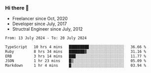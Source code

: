 ### Hi there 👋

- Freelancer since Oct, 2020
- Developer since July, 2017
- Structral Engineer since July, 2012

<!--START_SECTION:waka-->

```txt
From: 13 July 2024 - To: 20 July 2024

TypeScript   10 hrs 4 mins   █████████░░░░░░░░░░░░░░░░   36.66 %
Ruby         8 hrs 34 mins   ███████▓░░░░░░░░░░░░░░░░░   31.16 %
ERB          3 hrs 14 mins   ███░░░░░░░░░░░░░░░░░░░░░░   11.77 %
JSON         1 hr 23 mins    █▒░░░░░░░░░░░░░░░░░░░░░░░   05.09 %
Markdown     1 hr 4 mins     █░░░░░░░░░░░░░░░░░░░░░░░░   03.94 %
```

<!--END_SECTION:waka-->
